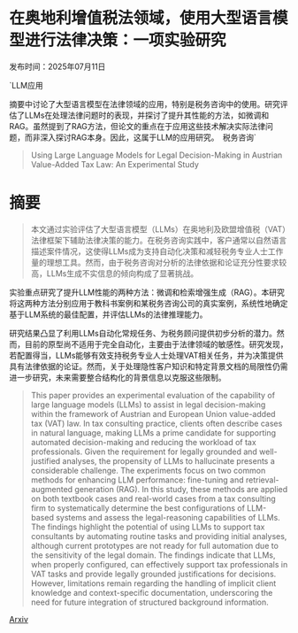 # 在奥地利增值税法领域，使用大型语言模型进行法律决策：一项实验研究

发布时间：2025年07月11日

`LLM应用

摘要中讨论了大型语言模型在法律领域的应用，特别是税务咨询中的使用。研究评估了LLMs在处理法律问题时的表现，并探讨了提升其性能的方法，如微调和RAG。虽然提到了RAG方法，但论文的重点在于应用这些技术解决实际法律问题，而非深入探讨RAG本身。因此，这属于LLM的应用研究。` `税务咨询`

> Using Large Language Models for Legal Decision-Making in Austrian Value-Added Tax Law: An Experimental Study

# 摘要

> 本文通过实验评估了大型语言模型（LLMs）在奥地利及欧盟增值税（VAT）法律框架下辅助法律决策的能力。在税务咨询实践中，客户通常以自然语言描述案件情况，这使得LLMs成为支持自动化决策和减轻税务专业人士工作量的理想工具。然而，由于税务咨询对分析的法律依据和论证充分性要求较高，LLMs生成不实信息的倾向构成了显著挑战。

实验重点研究了提升LLM性能的两种方法：微调和检索增强生成（RAG）。本研究将这两种方法分别应用于教科书案例和某税务咨询公司的真实案例，系统性地确定基于LLM系统的最佳配置，并评估LLMs的法律推理能力。

研究结果凸显了利用LLMs自动化常规任务、为税务顾问提供初步分析的潜力。然而，目前的原型尚不适用于完全自动化，主要由于法律领域的敏感性。研究发现，若配置得当，LLMs能够有效支持税务专业人士处理VAT相关任务，并为决策提供具有法律依据的论证。然而，关于处理隐性客户知识和特定背景文档的局限性仍需进一步研究，未来需要整合结构化的背景信息以克服这些限制。

> This paper provides an experimental evaluation of the capability of large language models (LLMs) to assist in legal decision-making within the framework of Austrian and European Union value-added tax (VAT) law. In tax consulting practice, clients often describe cases in natural language, making LLMs a prime candidate for supporting automated decision-making and reducing the workload of tax professionals. Given the requirement for legally grounded and well-justified analyses, the propensity of LLMs to hallucinate presents a considerable challenge. The experiments focus on two common methods for enhancing LLM performance: fine-tuning and retrieval-augmented generation (RAG). In this study, these methods are applied on both textbook cases and real-world cases from a tax consulting firm to systematically determine the best configurations of LLM-based systems and assess the legal-reasoning capabilities of LLMs. The findings highlight the potential of using LLMs to support tax consultants by automating routine tasks and providing initial analyses, although current prototypes are not ready for full automation due to the sensitivity of the legal domain. The findings indicate that LLMs, when properly configured, can effectively support tax professionals in VAT tasks and provide legally grounded justifications for decisions. However, limitations remain regarding the handling of implicit client knowledge and context-specific documentation, underscoring the need for future integration of structured background information.

[Arxiv](https://arxiv.org/abs/2507.08468)